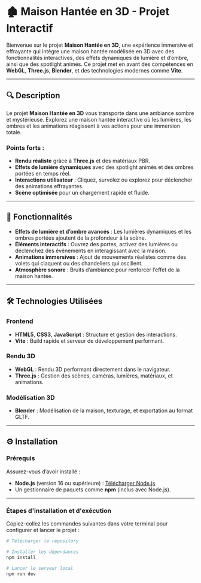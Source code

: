 # 🏚️ Maison Hantée en 3D - Projet Interactif

Bienvenue sur le projet **Maison Hantée en 3D**, une expérience immersive et effrayante qui intègre une maison hantée modélisée en 3D avec des fonctionnalités interactives, des effets dynamiques de lumière et d’ombre, ainsi que des spotlight animés. Ce projet met en avant des compétences en **WebGL**, **Three.js**, **Blender**, et des technologies modernes comme **Vite**.

---

## 🔍 Description

Le projet **Maison Hantée en 3D** vous transporte dans une ambiance sombre et mystérieuse. Explorez une maison hantée interactive où les lumières, les ombres et les animations réagissent à vos actions pour une immersion totale.

### Points forts :
- **Rendu réaliste** grâce à **Three.js** et des matériaux PBR.
- **Effets de lumière dynamiques** avec des spotlight animés et des ombres portées en temps réel.
- **Interactions utilisateur** : Cliquez, survolez ou explorez pour déclencher des animations effrayantes.
- **Scène optimisée** pour un chargement rapide et fluide.

---

## 🚀 Fonctionnalités

- **Effets de lumière et d’ombre avancés** : Les lumières dynamiques et les ombres portées ajoutent de la profondeur à la scène.
- **Éléments interactifs** : Ouvrez des portes, activez des lumières ou déclenchez des événements en interagissant avec la maison.
- **Animations immersives** : Ajout de mouvements réalistes comme des volets qui claquent ou des chandeliers qui oscillent.
- **Atmosphère sonore** : Bruits d’ambiance pour renforcer l’effet de la maison hantée.

---

## 🛠️ Technologies Utilisées

### Frontend
- **HTML5**, **CSS3**, **JavaScript** : Structure et gestion des interactions.
- **Vite** : Build rapide et serveur de développement performant.

### Rendu 3D
- **WebGL** : Rendu 3D performant directement dans le navigateur.
- **Three.js** : Gestion des scènes, caméras, lumières, matériaux, et animations.

### Modélisation 3D
- **Blender** : Modélisation de la maison, texturage, et exportation au format GLTF.

---

## ⚙️ Installation

### Prérequis

Assurez-vous d’avoir installé :
- **Node.js** (version 16 ou supérieure) : [Télécharger Node.js](https://nodejs.org/)
- Un gestionnaire de paquets comme **npm** (inclus avec Node.js).
---

### Étapes d'installation et d'exécution

Copiez-collez les commandes suivantes dans votre terminal pour configurer et lancer le projet :

```bash
# Télécharger le repository

# Installer les dépendances
npm install

# Lancer le serveur local
npm run dev
